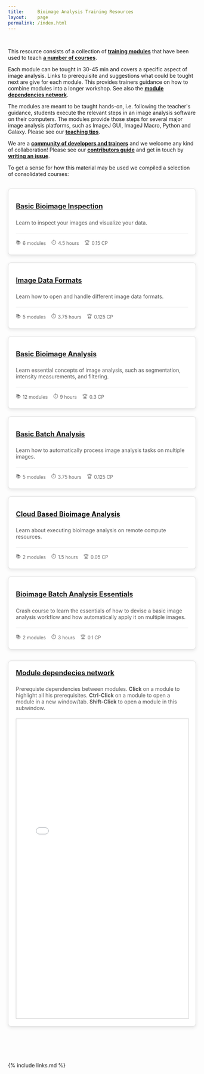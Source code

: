 ```yaml
---
title:     Bioimage Analysis Training Resources
layout:    page
permalink: /index.html
---
```


<br>

This resource consists of a collection of **[training modules](all-modules)** that have been used to teach **[a number of courses](https://github.com/NEUBIAS/training-resources/tree/master/courses)**.

Each module can be tought in 30-45 min and covers a specific aspect of image analysis. Links to prerequisite and suggestions what could be tought next are give for each module. This provides trainers guidance on how to combine modules into a longer workshop. See also the **[module dependencies network](#module_network)**.

The modules are meant to be taught hands-on, i.e. following the teacher's guidance, students execute the relevant steps in an image analysis software on their computers. The modules provide those steps for several major image analysis platforms, such as ImageJ GUI, ImageJ Macro, Python and Galaxy. Please see our **[teaching tips](TEACHING_TIPS.md)**.

We are a **[community of developers and trainers](https://github.com/NEUBIAS/training-resources/graphs/contributors)** and we welcome any kind of collaboration! Please see our **[contributors guide](CONTRIBUTING.md)** and get in touch by **[writing an issue](https://github.com/NEUBIAS/training-resources/issues)**.

To get a sense for how this material may be used we compiled a selection of consolidated courses:

<div class="course-cards">
  <div class="course-card">
    <div class="course-icon"><i class="fas fa-eye"></i></div>
    <h4><a href="basic-image-inspection-course">Basic Bioimage Inspection</a></h4>
    <p>Learn to inspect your images and visualize your data.</p>
    <div class="course-meta">
      <span class="course-modules">6 modules</span>
      <span class="course-duration">4.5 hours</span>
      <span class="course-credits">0.15 CP</span>
    </div>
  </div>
  
  <div class="course-card">
    <div class="course-icon"><i class="fas fa-file-image"></i></div>
    <h4><a href="image-data-formats-course">Image Data Formats</a></h4>
    <p>Learn how to open and handle different image data formats.</p>
    <div class="course-meta">
      <span class="course-modules">5 modules</span>
      <span class="course-duration">3.75 hours</span>
      <span class="course-credits">0.125 CP</span>
    </div>
  </div>
  
  <div class="course-card">
    <div class="course-icon"><i class="fas fa-microscope"></i></div>
    <h4><a href="basic-image-analysis-course">Basic Bioimage Analysis</a></h4>
    <p>Learn essential concepts of image analysis, such as segmentation, intensity measurements, and filtering.</p>
    <div class="course-meta">
      <span class="course-modules">12 modules</span>
      <span class="course-duration">9 hours</span>
      <span class="course-credits">0.3 CP</span>
    </div>
  </div>

  <div class="course-card">
    <div class="course-icon"><i class="fas fa-tasks"></i></div>
    <h4><a href="basic-batch-analysis-course">Basic Batch Analysis</a></h4>
    <p>Learn how to automatically process image analysis tasks on multiple images.</p>
    <div class="course-meta">
      <span class="course-modules">5 modules</span>
      <span class="course-duration">3.75 hours</span>
      <span class="course-credits">0.125 CP</span>
    </div>
  </div>
  
  <div class="course-card">
    <div class="course-icon"><i class="fas fa-cloud"></i></div>
    <h4><a href="cloud-based-analysis-course">Cloud Based Bioimage Analysis</a></h4>
    <p>Learn about executing bioimage analysis on remote compute resources.</p>
    <div class="course-meta">
      <span class="course-modules">2 modules</span>
      <span class="course-duration">1.5 hours</span>
      <span class="course-credits">0.05 CP</span>
    </div>
  </div>
  
  <div class="course-card">
    <div class="course-icon"><i class="fas fa-bolt"></i></div>
    <h4><a href="batch-analysis-essentials-crash-course">Bioimage Batch Analysis Essentials</a></h4>
    <p>Crash course to learn the essentials of how to devise a basic image analysis workflow and how automatically apply it on multiple images.</p>
    <div class="course-meta">
      <span class="course-modules">2 modules</span>
      <span class="course-duration">3 hours</span>
      <span class="course-credits">0.1 CP</span>
    </div>
  </div>
</div>
<div class="course-cards">
<div class="course-card">
<h4 id="module_network"><a href="#module_network">Module dependecies network</a></h4>
<p>Prerequiste dependencies between modules. <strong>Click</strong> on a module to highlight all his prerequisites. <strong>Ctrl-Click</strong> on a module to open a module in a new window/tab. <strong>Shift-Click</strong> to open a module in this subwindow.</p>
<iframe src="./cytoscape/cytoscape_module_network.html" width="100%" height="800px" style="border:1px solid #ccc;"></iframe>
</div>
</div>

<style>
.course-cards {
  display: flex;
  flex-wrap: wrap;
  gap: 20px;
  margin: 30px 0;
}

.course-card {
  flex: 1 1 300px;
  border: 1px solid #ddd;
  border-radius: 8px;
  padding: 20px;
  box-shadow: 0 3px 10px rgba(0,0,0,0.1);
  transition: transform 0.3s ease, box-shadow 0.3s ease;
  background: #fff;
}

.course-card:hover {
  transform: translateY(-5px);
  box-shadow: 0 5px 15px rgba(0,0,0,0.15);
}

.course-icon {
  font-size: 2em;
  color: #0366d6;
  margin-bottom: 15px;
}

.course-card h4 {
  margin-top: 0;
  font-size: 1.3em;
}

.course-card p {
  color: #555;
  margin-bottom: 20px;
}

.course-meta {
  display: flex;
  flex-wrap: wrap;
  gap: 15px;
  font-size: 0.9em;
  border-top: 1px solid #eee;
  padding-top: 15px;
}

.course-meta span {
  display: inline-flex;
  align-items: center;
  color: #666;
}

.course-modules::before {
  content: "📚";
  margin-right: 5px;
}

.course-duration::before {
  content: "⏱️";
  margin-right: 5px;
}

.course-credits::before {
  content: "🏆";
  margin-right: 5px;
}
</style>

<br><br><br>

{% include links.md %}
